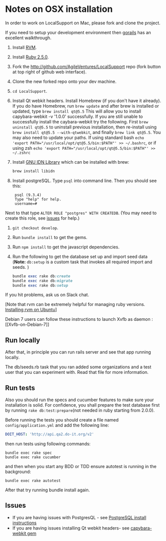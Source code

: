 Notes on OSX installation
==========================

In order to work on LocalSupport on Mac, please fork and clone the project.

If you need to setup your development environment then [gorails](https://gorails.com/setup/osx/10.13-high-sierra) has an excellent walkthrough.

1. Install [RVM](https://rvm.io/).
1. Install [Ruby 2.5.0](https://rvm.io/rubies/installing).
1. Fork the http://github.com/AgileVentures/LocalSupport repo (fork button at top right of github web interface).
1. Clone the new forked repo onto your dev machine.
1. `cd LocalSupport`.
1. Install Qt webkit headers.
Install Homebrew (if you don't have it already). If you do have Homebrew, run `brew update` and after brew is installed or updated, type `brew install qt@5.5`
This will allow you to install capybara-webkit -v '1.0.0' successfully.
If you are still unable to successfully install the caybara-webkit try the following.  First `brew uninstall qt@5.5` to uninstall previous installation, then re-install using
`brew install qt@5.5 --with-qtwebkit`, and finally `brew link qt@5.5`.
You may also need to update your paths. If using standard bash `echo 'export PATH="/usr/local/opt/qt@5.5/bin:$PATH"' >> ~/.bashrc`, or if using zsh
`echo 'export PATH="/usr/local/opt/qt@5.5/bin:$PATH"' >> ~/.zshrc`
1. Install [GNU IDN Library](http://www.gnu.org/software/libidn/#downloading)
which can be installed with brew:

    ```bash
    brew install libidn
    ```
1. Install postgreSQL.
Type `psql` into command line. Then you should see this:

        psql (9.3.4)
        Type "help" for help.
        username=#
Next to that type `ALTER ROLE "postgres" WITH CREATEDB`.  (You may need to create this role, see [issues](issues.md) for help.)
1. `git checkout develop`.
1. Run `bundle install` to get the gems.
1. Run `npm install` to get the javascript dependencies.
1. Run the following to get the database set up and import seed data (**Note:** `db:setup` is a custom task that invokes all required import and seeds. )

    ```ruby
    bundle exec rake db:create
    bundle exec rake db:migrate
    bundle exec rake db:setup
    ```

If you hit problems, ask us on Slack chat.

[Note that rvm can be extremely helpful for managing ruby versions.  [Installing rvm on Ubuntu](https://www.digitalocean.com/community/articles/how-to-install-ruby-on-rails-on-ubuntu-12-04-lts-precise-pangolin-with-rvm)]

Debian 7 users can follow these instructions to launch Xvfb as daemon : [[Xvfb-on-Debian-7]]

## Run locally
After that, in principle you can run rails server and see that app running locally.

The db/seeds.rb task that you ran added some organizations and a test user that you can experiment with. Read that file for more information.

## Run tests

Also you should run the specs and cucumber features to make sure your installation is solid. For confidence, you shall prepare the test database first by running
`rake db:test:prepare`(not needed in ruby starting from 2.0.0).

Before running the tests you should create a file named `config/application.yml` and add the following line:

```yaml
DOIT_HOST: 'http://api.qa2.do-it.org/v2'
```

then run tests using following commands:

    bundle exec rake spec
    bundle exec rake cucumber

and then when you start any BDD or TDD ensure autotest is running in the background:

    bundle exec rake autotest

After that try running bundle install again.

Issues
-------

* If you are having issues with PostgresQL - see [PostgreSQL install instructions](issues.md#postgresql-install)
* If you are having issues installing Qt webkit headers- see [capybara-webkit gem](issues.md#capybara-webkit-gem)
